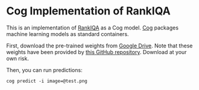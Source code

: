 # Cog Implementation of RankIQA

This is an implementation of [RankIQA](https://github.com/YunanZhu/Pytorch-TestRankIQA) as a Cog model. [Cog](https://github.com/replicate/cog) packages machine learning models as standard containers.

First, download the pre-trained weights from [Google Drive](https://drive.google.com/drive/folders/1OQ0IQrWoricMhaIyfwqsJVlYpXHKPP1z). Note that these weights have been provided by [this GitHub repository](https://github.com/YunanZhu/Pytorch-TestRankIQA). Download at your own risk.

Then, you can run predictions:

`cog predict -i image=@test.png`

